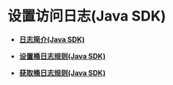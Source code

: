 # 设置访问日志\(Java SDK\)<a name="obs_21_1500"></a>

-   **[日志简介\(Java SDK\)](日志简介(Java-SDK).md)**  

-   **[设置桶日志规则\(Java SDK\)](设置桶日志规则(Java-SDK).md)**  

-   **[获取桶日志规则\(Java SDK\)](获取桶日志规则(Java-SDK).md)**  

